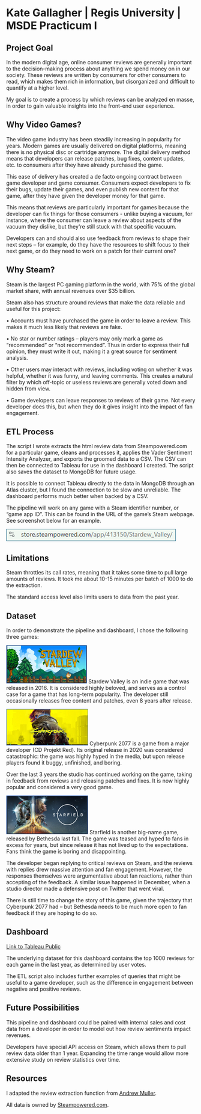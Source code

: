 # Kate Gallagher | Regis University | MSDE Practicum I
## Project Goal
In the modern digital age, online consumer reviews are generally important to the decision-making process about anything we spend money on in our society. These reviews are written by consumers for other consumers to read, which makes them rich in information, but disorganized and difficult to quantify at a higher level. 

My goal is to create a process by which reviews can be analyzed en masse, in order to gain valuable insights into the front-end user experience.

## Why Video Games?
The video game industry has been steadily increasing in popularity for years. Modern games are usually delivered on digital platforms, meaning there is no physical disc or cartridge anymore. The digital delivery method means that developers can release patches, bug fixes, content updates, etc. to consumers after they have already purchased the game. 


 
This ease of delivery has created a de facto ongoing contract between game developer and game consumer. Consumers expect developers to fix their bugs, update their games, and even publish new content for that game, after they have given the developer money for that game. 

This means that reviews are particularly important for games because the developer can fix things for those consumers - unlike buying a vacuum, for instance, where the consumer can leave a review about aspects of the vacuum they dislike, but they're still stuck with that specific vacuum. 

Developers can and should also use feedback from reviews to shape their next steps – for example, do they have the resources to shift focus to their next game, or do they need to work on a patch for their current one? 

## Why Steam?
Steam is the largest PC gaming platform in the world, with 75% of the global market share, with annual revenues over $35 billion.  

Steam also has structure around reviews that make the data reliable and useful for this project:

•	Accounts must have purchased the game in order to leave a review. This makes it much less likely that reviews are fake. 

•	No star or number ratings – players may only mark a game as “recommended” or “not recommended”. Thus in order to express their full opinion, they must write it out, making it a great source for sentiment analysis.

•	Other users may interact with reviews, including voting on whether it was helpful, whether it was funny, and leaving comments. This creates a natural filter by which off-topic or useless reviews are generally voted down and hidden from view. 

•	Game developers can leave responses to reviews of their game. Not every developer does this, but when they do it gives insight into the impact of fan engagement.

## ETL Process
The script I wrote extracts the html review data from Steampowered.com for a particular game, cleans and processes it, applies the Vader Sentiment Intensity Analyzer, and exports the groomed data to a CSV. The CSV can then be connected to Tableau for use in the dashboard I created. The script also saves the dataset to MongoDB for future usage. 

It is possible to connect Tableau directly to the data in MongoDB through an Atlas cluster, but I found the connection to be slow and unreliable. The dashboard performs much better when backed by a CSV. 

The pipeline will work on any game with a Steam identifier number, or “game app ID”. This can be found in the URL of the game’s Steam webpage. See screenshot below for an example.

![url_screenshot](https://github.com/kmg-regis/kmg_regis_msde_practicum_1/blob/main/images/url_screenshot.png)

 ## Limitations
Steam throttles its call rates, meaning that it takes some time to pull large amounts of reviews. It took me about 10-15 minutes per batch of 1000 to do the extraction.

The standard access level also limits users to data from the past year.

## Dataset
In order to demonstrate the pipeline and dashboard, I chose the following three games:

![stardew_image](https://github.com/kmg-regis/kmg_regis_msde_practicum_1/blob/main/images/stardew_image.png)
Stardew Valley is an indie game that was released in 2016. It is considered highly beloved, and serves as a control case for a game that has long-term popularity. The developer still occasionally releases free content and patches, even 8 years after release. 

![cyberpunk_image](https://github.com/kmg-regis/kmg_regis_msde_practicum_1/blob/main/images/cyberpunk_image.png)
Cyberpunk 2077 is a game from a major developer (CD Projekt Red). Its original release in 2020 was considered catastrophic: the game was highly hyped in the media, but upon release players found it buggy, unfinished, and boring. 

Over the last 3 years the studio has continued working on the game, taking in feedback from reviews and releasing patches and fixes. It is now highly popular and considered a very good game. 

![starfield_image](https://github.com/kmg-regis/kmg_regis_msde_practicum_1/blob/main/images/starfield_image.png)
Starfield is another big-name game, released by Bethesda last fall. The game was teased and hyped to fans in excess for years, but since release it has not lived up to the expectations. Fans think the game is boring and disappointing. 

The developer began replying to critical reviews on Steam, and the reviews with replies drew massive attention and fan engagement. However, the responses themselves were argumentative about fan reactions, rather than accepting of the feedback. A similar issue happened in December, when a studio director made a defensive post on Twitter that went viral. 

There is still time to change the story of this game, given the trajectory that Cyberpunk 2077 had – but Bethesda needs to be much more open to fan feedback if they are hoping to do so.

## Dashboard
[Link to Tableau Public](https://public.tableau.com/app/profile/katherine.gallagher3483/viz/VGR_final_KG/Dashboard1?publish=yes)

The underlying dataset for this dashboard contains the top 1000 reviews for each game in the last year, as determined by user votes. 

The ETL script also includes further examples of queries that might be useful to a game developer, such as the difference in engagement between negative and positive reviews. 

## Future Possibilities
This pipeline and dashboard could be paired with internal sales and cost data from a developer in order to model out how review sentiments impact revenues. 

Developers have special API access on Steam, which allows them to pull review data older than 1 year. Expanding the time range would allow more extensive study on review statistics over time. 

## Resources
I adapted the review extraction function from [Andrew Muller](https://andrew-muller.medium.com/scraping-steam-user-reviews-9a43f9e38c92). 
 
All data is owned by [Steampowered.com](https://store.steampowered.com/). 
